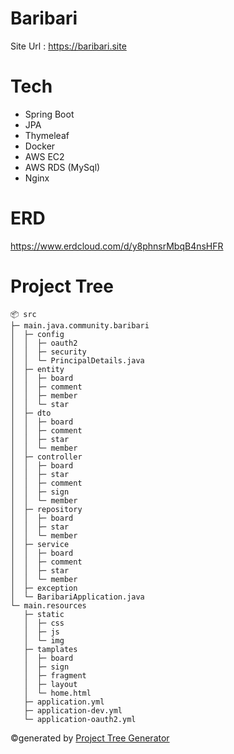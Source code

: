 # Baribari
Site Url : https://baribari.site

# Tech
* Spring Boot
* JPA
* Thymeleaf
* Docker
* AWS EC2
* AWS RDS (MySql)
* Nginx

# ERD
https://www.erdcloud.com/d/y8phnsrMbqB4nsHFR

# Project Tree
```
📦 src
├─ main.java.community.baribari
│  ├─ config
│  │  ├─ oauth2
│  │  ├─ security
│  │  └─ PrincipalDetails.java
│  ├─ entity
│  │  ├─ board
│  │  ├─ comment
│  │  ├─ member
│  │  └─ star
│  ├─ dto
│  │  ├─ board
│  │  ├─ comment
│  │  ├─ star
│  │  └─ member
│  ├─ controller
│  │  ├─ board
│  │  ├─ star
│  │  ├─ comment
│  │  ├─ sign
│  │  └─ member
│  ├─ repository
│  │  ├─ board
│  │  ├─ star
│  │  └─ member
│  ├─ service
│  │  ├─ board
│  │  ├─ comment
│  │  ├─ star
│  │  └─ member
│  ├─ exception
│  └─ BaribariApplication.java
└─ main.resources
   ├─ static
   │  ├─ css
   │  ├─ js
   │  └─ img
   ├─ tamplates
   │  ├─ board
   │  ├─ sign
   │  ├─ fragment
   │  ├─ layout
   │  └─ home.html
   ├─ application.yml
   ├─ application-dev.yml
   └─ application-oauth2.yml
```
©generated by [Project Tree Generator](https://woochanleee.github.io/project-tree-generator)

